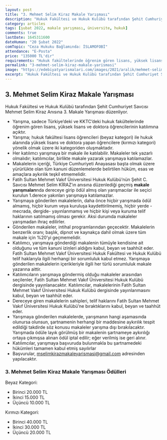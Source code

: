 ```yaml
---
layout: post
title: "3. Mehmet Selim Kiraz Makale Yarışması"
description: "Hukuk Fakültesi ve Hukuk Kulübü tarafından Şehit Cumhuriyet Savcısı Mehmet Selim Kiraz Anısına 3. Makale Yarışması düzenliyor."
category: articles
tags: [şubat 2022, makale yarışması, üniversite, hukuk]
comments: true
lastDate: 1645311600
dateHuman: "20 Şubat 2022"
comTopic: "Ceza Hukuku Bağlamında: İSLAMOFOBİ"
attendance: "E-Posta"
price: "135000 TL'dir"
requirements: "Hukuk fakültelerinde öğrenim gören lisans, yüksek lisans ve doktora öğrencileri katılabilir"
permalink: "3-mehmet-selim-kiraz-makale-yarismasi"
image: "https://edebiyatyarismalari.com/images/2021/aralik/mehmet-selim-kiraz-makale-yarismasi.jpg"
excerpt: "Hukuk Fakültesi ve Hukuk Kulübü tarafından Şehit Cumhuriyet Savcısı Mehmet Selim Kiraz Anısına 3. Makale Yarışması düzenliyor."
---
```


## 3. Mehmet Selim Kiraz Makale Yarışması
Hukuk Fakültesi ve Hukuk Kulübü tarafından Şehit Cumhuriyet Savcısı Mehmet Selim Kiraz Anısına 3. Makale Yarışması düzenliyor.  

- Yarışma, sadece Türkiye’deki ve KKTC’deki hukuk fakültelerinde öğrenim gören lisans, yüksek lisans ve doktora öğrencilerinin katılımına açıktır.
- Yarışma; hukuk fakültesi lisans öğrencileri (beyaz kategori) ile hukuk alanında yüksek lisans ve doktora yapan öğrencilere (kırmızı kategori) yönelik olmak üzere iki kategoriden oluşmaktadır.
- Her katılımcı yarışmaya bir makale ile katılabilir. Makaleler tek yazarlı olmalıdır; katılımcılar, birlikte makale yazarak yarışmaya katılamazlar.
- Makalelerin içeriği, Türkiye Cumhuriyeti Anayasası başta olmak üzere yürürlükte olan tüm kanuni düzenlemelerde belirtilen hüküm, esas ve amaçlara aykırılık teşkil etmemelidir.
- Fatih Sultan Mehmet Vakıf Üniversitesi Hukuk Kulübü’nün Şehit C. Savcısı Mehmet Selim KİRAZ’ın anısına düzenlediği geçmiş **makale yarışmaları**nda dereceye girip ödül almış olan yarışmacılar ile seçici kurulun 1.derece yakınları yarışmaya katılamazlar.
- Yarışmaya gönderilen makalelerin, daha önce hiçbir yarışmada ödül almamış, hiçbir kurum veya kuruluşa kaydettirilmemiş, hiçbir yerde -mecrada, dergide- yayınlanmamış ve hiçbir kişi veya kuruma telif haklarının satılmamış olması gerekir. Aksi durumda makaleler yarışmadan ihraç edilirler.
- Gönderilen makaleler, intihal programlarından geçecektir. Makalelerin benzerlik oranı; başlık, dipnot ve kaynakça dahil olmak üzere tüm makale için %20’yi geçmemelidir.
- Katılımcı, yarışmaya gönderdiği makalenin tümüyle kendisine ait olduğunu ve tüm kanuni izinleri aldığını kabul, beyan ve taahhüt eder. Fatih Sultan Mehmet Vakıf Üniversitesi Hukuk Fakültesi ve Hukuk Kulübü telif haklarıyla ilgili herhangi bir sorumluluk kabul etmez. Yarışmaya gönderilen makalelerin içerikleriyle ilgili her türlü sorumluluk makale yazarına aittir.
- Katılımcıların yarışmaya göndermiş olduğu makaleler arasından seçilenler, Fatih Sultan Mehmet Vakıf Üniversitesi Hukuk Kulübü dergisinde yayınlanacaktır. Katılımcılar, makalelerinin Fatih Sultan Mehmet Vakıf Üniversitesi Hukuk Kulübü dergisinde yayınlanmasını kabul, beyan ve taahhüt eder.
- Dereceye giren makalelerin sahipleri, telif haklarını Fatih Sultan Mehmet Vakıf Üniversitesi Hukuk Kulübü’ne bıraktıklarını kabul, beyan ve taahhüt eder.
- Yarışmaya gönderilen makalelerde, yarışmanın hangi aşamasında olunursa olunsun, şartnamenin herhangi bir maddesine aykırılık tespit edildiği takdirde söz konusu makaleler yarışma dışı bırakılacaktır. Yarışmada ödüle layık görülmüş bir makalenin şartnameye aykırılığı ortaya çıkmışsa alınan ödül iptal edilir; eğer verilmiş ise geri alınır.
- Katılımcılar, yarışmaya başvuruda bulunmakla bu şartnamedeki hükümleri tamamen kabul etmiş sayılırlar
- Başvurular, mselimkirazmakaleyarismasi@gmail.com adresinden yapılacaktır.


### 3. Mehmet Selim Kiraz Makale Yarışması Ödülleri

Beyaz Kategori:  
- Birinci 20.000 TL
- İkinci 15.000 TL
- Üçüncü 10.000 TL

Kırmızı Kategori:  
- Birinci 40.000 TL
- İkinci 30.000 TL
- Üçüncü 20.000 TL